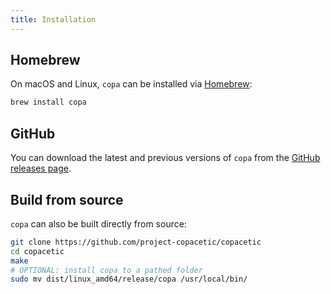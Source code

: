 ```yaml
---
title: Installation
---
```


## Homebrew
On macOS and Linux, `copa` can be installed via [Homebrew](https://brew.sh/):

```bash
brew install copa
```

## GitHub
You can download the latest and previous versions of `copa` from the [GitHub releases page](https://github.com/project-copacetic/copacetic/releases).

## Build from source
`copa` can also be built directly from source:

```bash
git clone https://github.com/project-copacetic/copacetic
cd copacetic
make
# OPTIONAL: install copa to a pathed folder
sudo mv dist/linux_amd64/release/copa /usr/local/bin/
```